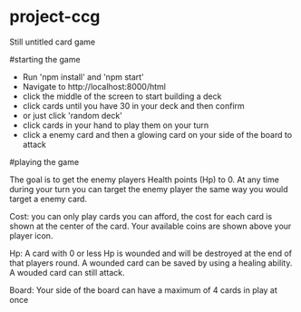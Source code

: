 # project-ccg
Still untitled card game

#starting the game
- Run 'npm install' and 'npm start' 
- Navigate to http://localhost:8000/html
- click the middle of the screen to start building a deck
- click cards until you have 30 in your deck and then confirm
- or just click 'random deck'
- click cards in your hand to play them on your turn
- click a enemy card and then a glowing card on your side of the board to attack 

#playing the game

The goal is to get the enemy players Health points (Hp) to 0. At any time during your turn you can target the enemy player the same way you would target a enemy card.

Cost: you can only play cards you can afford, the cost for each card is shown at the center of the card. Your available coins are shown above your player icon.

Hp: A card with 0 or less Hp is wounded and will be destroyed at the end of that players round. 
    A wounded card can be saved by using a healing ability. 
    A wouded card can still attack.
    
Board: Your side of the board can have a maximum of 4 cards in play at once
